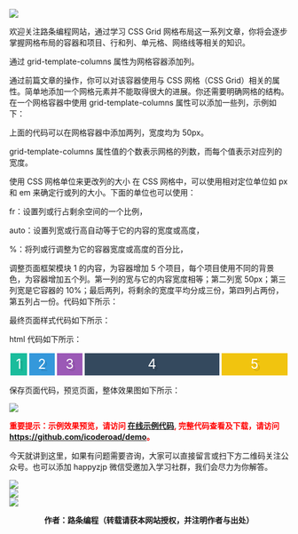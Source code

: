 ![](https://www.icoderoad.com/demo/grid/images/css-grid.png)

欢迎关注路条编程网站，通过学习 CSS Grid 网格布局这一系列文章，你将会逐步掌握网格布局的容器和项目、行和列、单元格、网络线等相关的知识。

通过 grid-template-columns 属性为网格容器添加列。

通过前篇文章的操作，你可以对该容器使用与 CSS 网格（CSS Grid）相关的属性。简单地添加一个网格元素并不能取得很大的进展。你还需要明确网格的结构。在一个网格容器中使用 grid-template-columns 属性可以添加一些列，示例如下：

<style type="text/css">
	.container {
	  display: grid;
	  grid-template-columns: 50px 50px;
	}
</style>

上面的代码可以在网格容器中添加两列，宽度均为 50px。

grid-template-columns 属性值的个数表示网格的列数，而每个值表示对应列的宽度。

使用 CSS 网格单位来更改列的大小
在 CSS 网格中，可以使用相对定位单位如 px 和 em 来确定行或列的大小。下面的单位也可以使用：

fr：设置列或行占剩余空间的一个比例，

auto：设置列宽或行高自动等于它的内容的宽度或高度，

%：将列或行调整为它的容器宽度或高度的百分比，

调整页面框架模块 1 的内容，为容器增加 5 个项目，每个项目使用不同的背景色，为容器增加五个列。第一列的宽与它的内容宽度相等；第二列宽 50px；第三列宽是它容器的 10%；最后两列，将剩余的宽度平均分成三份，第四列占两份，第五列占一份。代码如下所示：
<style type="text/css">

	.col5{
		grid-template-columns: auto 50px 10% 2fr 1fr;
	}
	
</style>

最终页面样式代码如下所示：
<style type="text/css">
  .container {
      display:grid;
  }

  .col5{
    grid-template-columns: auto 50px 10% 2fr 1fr;
  }

  .box {   
      color:white;
      font-size: 24px;
      text-align: center;
      text-shadow:4px 4px 0 rgba(0,0,0,0.1);
      padding:10px;
      vertical-align: middle;
      margin: 2px;
      color: white;
      line-height: 20px;
  }

  .item1 {background:#1abc9c;}
  .item2 {background:#3498db;}
  .item3 {background:#9b59b6;}
  .item4 { background:#34495e;}
  .item5 { background:#f1c40f;}
  .item6 { background:#e67e22;}
  .item7 { background:#e74c3c;}
  .item8 { background:#bdc3c7;}  
</style>

html 代码如下所示：

<article class="article ant-col ant-col-xs-24 ant-col-sm-12 ant-col-md-12 ant-col-lg-12 ant-col-xl-6">
  <div class="card">
        <div class="container col5">
          <div class="box item1">1</div>
          <div class="box item2">2</div>
          <div class="box item3">3</div>
          <div class="box item4">4</div>
          <div class="box item5">5</div>
        </div>
  </div>
</article>

保存页面代码，预览页面，整体效果图如下所示：

![](https://www.icoderoad.com/demo/grid/images/html01-show01.png)

<p style="color:red;">
  <b>
  重要提示：示例效果预览，请访问 <a href="https://www.icoderoad.com/demo/" target="_blank">在线示例代码</a>, 完整代码查看及下载，请访问 <a href="https://github.com/icoderoad/demo" target="_blank"> https://github.com/icoderoad/demo</a>。
  </b>
</p>

<p>今天就讲到这里，如果有问题需要咨询，大家可以直接留言或扫下方二维码关注公众号。也可以添加 happyzjp 微信受邀加入学习社群，我们会尽力为你解答。</p>

![](https://www.icoderoad.com/upload/2020/09/icoderoad-41b3e8fe1caa4990b529c875f055e507.png)<br/>
![](https://www.icoderoad.com/upload/2020/09/xy-dc4752b6b7d34ba6b2de3c152c1d2961.png)<br/>
![](https://www.icoderoad.com/upload/2020/09/end-e22f055734c84115a28f03ca03df589a.png)<br/>

<center>
  <b>作者：路条编程（转载请获本网站授权，并注明作者与出处）</b>
</center>


